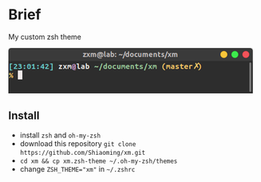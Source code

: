 # Brief
My custom zsh theme

![screen_shot](https://raw.githubusercontent.com/Shiaoming/xm/master/screenshot.png) 

## Install
- install `zsh` and `oh-my-zsh`
- download this repository `git clone https://github.com/Shiaoming/xm.git`
- `cd xm && cp xm.zsh-theme ~/.oh-my-zsh/themes`
- change `ZSH_THEME="xm"` in `~/.zshrc` 
